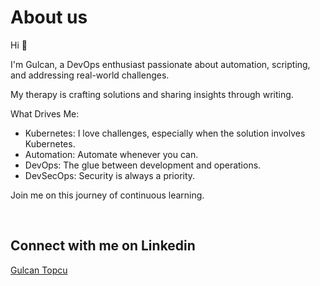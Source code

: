 # About us

Hi 👋

I'm Gulcan, a DevOps enthusiast passionate about automation, scripting, and addressing real-world challenges.

My therapy is crafting solutions and sharing insights through writing.

What Drives Me:

- Kubernetes: I love challenges, especially when the solution involves Kubernetes.
- Automation: Automate whenever you can.
- DevOps: The glue between development and operations.
- DevSecOps: Security is always a priority.

Join me on this journey of continuous learning.

<br>

## Connect with me on Linkedin


[Gulcan Topcu](https://www.linkedin.com/in/gulcantopcu/)